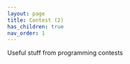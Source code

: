 ```yaml
---
layout: page
title: Contest (2)
has_children: true
nav_order: 1
---
```


Useful stuff from programming contests